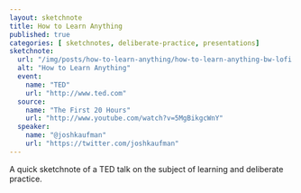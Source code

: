 ```yaml
---
layout: sketchnote
title: How to Learn Anything
published: true
categories: [ sketchnotes, deliberate-practice, presentations]
sketchnote:
  url: "/img/posts/how-to-learn-anything/how-to-learn-anything-bw-lofi.png"
  alt: "How to Learn Anything"
  event:
    name: "TED"
    url: "http://www.ted.com"
  source:
    name: "The First 20 Hours"
    url: "http://www.youtube.com/watch?v=5MgBikgcWnY"
  speaker:
    name: "@joshkaufman"
    url: "https://twitter.com/joshkaufman"
---
```


A quick sketchnote of a TED talk on the subject of learning and deliberate practice.

